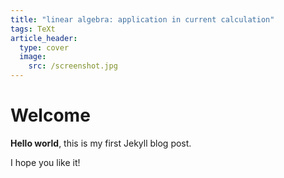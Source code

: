 ```yaml
---
title: "linear algebra: application in current calculation"
tags: TeXt
article_header:
  type: cover
  image:
    src: /screenshot.jpg
---
```


# Welcome

**Hello world**, this is my first Jekyll blog post.

I hope you like it!